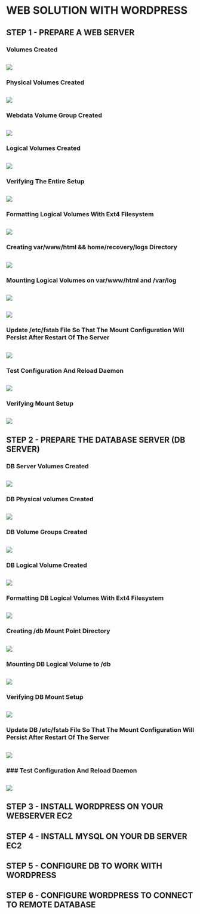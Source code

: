 # WEB SOLUTION WITH WORDPRESS

## STEP 1 - PREPARE A WEB SERVER

### Volumes Created
![](volumes-created.png)
---
### Physical Volumes Created
![](physical-volumes-created.png)
---
### Webdata Volume Group Created
![](webdata-volume-group-created.png)
---
### Logical Volumes Created
![](logical-volumes-created.png)
---
### Verifying The Entire Setup
![](verifying-entire-setup.png)
---
### Formatting Logical Volumes With Ext4 Filesystem
![](formatting-lvs-with-ext4-fs.png)
---

### Creating var/www/html && home/recovery/logs Directory
![](html-logs-directory.png)
---
### Mounting Logical Volumes on var/www/html and /var/log
![](mounting-logical-volume1.png)
---
![](mounting-logical-volume2.png)
---
### Update /etc/fstab File So That The Mount Configuration Will Persist After Restart Of The Server
![](Updating-etc-fstab.png)
---
### Test Configuration And Reload Daemon
![](testing-config-reload-daemon.png)
---
### Verifying Mount Setup
![](verifying-mount-setup.png)
---


## STEP 2 - PREPARE THE DATABASE SERVER (DB SERVER)

### DB Server Volumes Created
![](db-volumes-created.png)
---
### DB Physical volumes Created
![](db-physical-volumes-created.png)
---
### DB Volume Groups Created
![](db-volume-group-created.png)
---
### DB Logical Volume Created
![](db-logical-volume-created.png)
---
### Formatting DB Logical Volumes With Ext4 Filesystem
![](formatting-db-logical-volume-with-ext4.png)
---
### Creating /db Mount Point Directory
![](Creating-db-directory.png)
---
### Mounting DB Logical Volume to /db
![](mounting-logical-volume.png)
---
### Verifying DB Mount Setup
![](verifying-mount-point.png)
---
### Update DB /etc/fstab File So That The Mount Configuration Will Persist After Restart Of The Server
![](updating-etc-fstab.png)
---
### ### Test Configuration And Reload Daemon
![](testing-config-reload-daemon.png)
---




## STEP 3 - INSTALL WORDPRESS ON YOUR WEBSERVER EC2

## STEP 4 - INSTALL MYSQL ON YOUR DB SERVER EC2

## STEP 5 -  CONFIGURE DB TO WORK WITH WORDPRESS

## STEP 6 - CONFIGURE WORDPRESS TO CONNECT TO REMOTE DATABASE